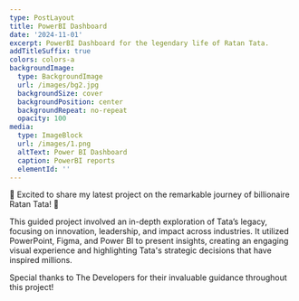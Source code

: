 ```yaml
---
type: PostLayout
title: PowerBI Dashboard
date: '2024-11-01'
excerpt: PowerBI Dashboard for the legendary life of Ratan Tata.
addTitleSuffix: true
colors: colors-a
backgroundImage:
  type: BackgroundImage
  url: /images/bg2.jpg
  backgroundSize: cover
  backgroundPosition: center
  backgroundRepeat: no-repeat
  opacity: 100
media:
  type: ImageBlock
  url: /images/1.png
  altText: Power BI Dashboard
  caption: PowerBI reports
  elementId: ''
---
```

🌟 Excited to share my latest project on the remarkable journey of billionaire Ratan Tata! 🌟

This guided project involved an in-depth exploration of Tata’s legacy, focusing on innovation, leadership, and impact across industries. It utilized PowerPoint, Figma, and Power BI to present insights, creating an engaging visual experience and highlighting Tata's strategic decisions that have inspired millions.

Special thanks to The Developers for their invaluable guidance throughout this project!


